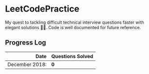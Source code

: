 # LeetCodePractice
My quest to tackling difficult technical interview questions faster with elegant solutions 👨‍💻. Code is well documented for future reference.
## Progress Log  
| Date | Questions Solved |   
| -: | :- |   
| December 2018: | **0** |  
